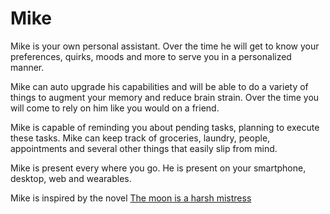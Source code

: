 Mike
====
Mike is your own personal assistant. Over the time he will get to know your preferences, quirks, moods and more to serve you in a personalized manner. 

Mike can auto upgrade his capabilities and will be able to do a variety of things to augment your memory and reduce brain strain. Over the time you will come to rely on him like you would on a friend. 

Mike is capable of reminding you about pending tasks, planning to execute these tasks. Mike can keep track of groceries, laundry, people, appointments and several other things that easily slip from mind.

Mike is present every where you go. He is present on your smartphone, desktop, web and wearables.

Mike is inspired by the novel [The moon is a harsh mistress](http://en.wikipedia.org/wiki/The_Moon_Is_a_Harsh_Mistress)
